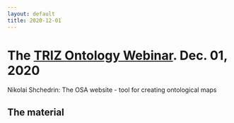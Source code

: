 ```yaml
---
layout: default
title: 2020-12-01
---
```


# The [TRIZ Ontology Webinar](OntologyWebinar "wikilink"). Dec. 01, 2020 

Nikolai Shchedrin: The OSA website - tool for creating ontological maps
  
## The material
